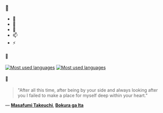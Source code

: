 ### 👋

- 🔭
- 🌱
- 💬
- 📫
- ⚡

#### 🧏

[![Most used languages](https://github-readme-stats-aynah.vercel.app/api/top-langs/?username=aynh&theme=solarized-dark&langs_count=6&layout=compact&hide_title=true)](https://github.com/anuraghazra/github-readme-stats#gh-dark-mode-only)
[![Most used languages](https://github-readme-stats-aynah.vercel.app/api/top-langs/?username=aynh&theme=solarized-light&langs_count=6&layout=compact&hide_title=true)](https://github.com/anuraghazra/github-readme-stats#gh-light-mode-only)

#### 💬

> "After all this time, after being by your side and always looking after you I failed to make a place for myself deep within your heart."

&mdash; [**Masafumi Takeuchi**](https://myanimelist.net/character.php?q=Masafumi%20Takeuchi&cat=character), [**Bokura ga Ita**](https://myanimelist.net/search/all?q=Bokura%20ga%20Ita&cat=all)
